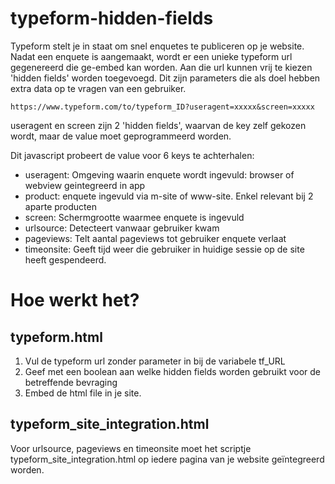 # typeform-hidden-fields
Typeform stelt je in staat om snel enquetes te publiceren op je website. Nadat een enquete is aangemaakt, wordt er een unieke typeform url gegenereerd
die ge-embed kan worden.
Aan die url kunnen vrij te kiezen 'hidden fields' worden toegevoegd. Dit zijn parameters die als doel hebben extra data op te vragen van een gebruiker.

`https://www.typeform.com/to/typeform_ID?useragent=xxxxx&screen=xxxxx`

useragent en screen zijn 2 'hidden fields', waarvan de key zelf gekozen wordt, maar de value moet geprogrammeerd worden.

Dit javascript probeert de value voor 6 keys te achterhalen:
* useragent: Omgeving waarin enquete wordt ingevuld: browser of webview geintegreerd in app
* product: enquete ingevuld via m-site of www-site. Enkel relevant bij 2 aparte producten
* screen: Schermgrootte waarmee enquete is ingevuld
* urlsource: Detecteert vanwaar gebruiker kwam
* pageviews: Telt aantal pageviews tot gebruiker enquete verlaat
* timeonsite: Geeft tijd weer die gebruiker in huidige sessie op de site heeft gespendeerd.

# Hoe werkt het?
## typeform.html
1. Vul de typeform url zonder parameter in bij de variabele tf_URL
2. Geef met een boolean aan welke hidden fields worden gebruikt voor de betreffende bevraging
3. Embed de html file in je site.
## typeform_site_integration.html
Voor urlsource, pageviews en timeonsite moet het scriptje typeform_site_integration.html op iedere pagina van je website geïntegreerd worden.
